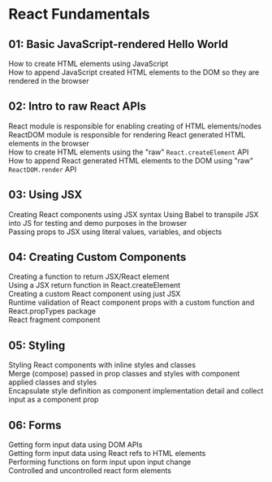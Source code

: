 # React Fundamentals

## 01: Basic JavaScript-rendered Hello World
How to create HTML elements using JavaScript  
How to append JavaScript created HTML elements to the DOM so they are rendered in the browser  


## 02: Intro to raw React APIs
React module is responsible for enabling creating of HTML elements/nodes  
ReactDOM module is responsible for rendering React generated HTML elements in the browser  
How to create HTML elements using the "raw" `React.createElement` API  
How to append React generated HTML elements to the DOM using "raw" `ReactDOM.render` API

## 03: Using JSX
Creating React components using JSX syntax
Using Babel to transpile JSX into JS for testing and demo purposes in the browser  
Passing props to JSX using literal values, variables, and objects  

## 04: Creating Custom Components
Creating a function to return JSX/React element  
Using a JSX return function in React.createElement  
Creating a custom React component using just JSX  
Runtime validation of React component props with a custom function and React.propTypes package  
React fragment component   

## 05: Styling
Styling React components with inline styles and classes  
Merge (compose) passed in prop classes and styles with component applied classes and styles  
Encapsulate style definition as component implementation detail and collect input as a component prop  

## 06: Forms
Getting form input data using DOM APIs  
Getting form input data using React refs to HTML elements  
Performing functions on form input upon input change  
Controlled and uncontrolled react form elements  
